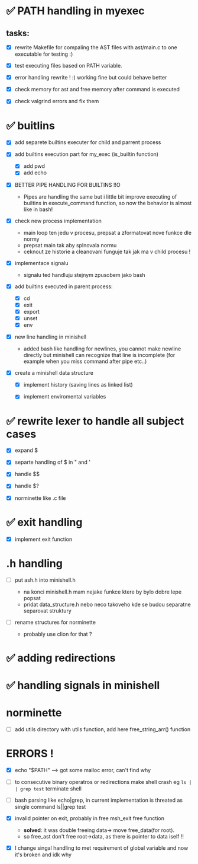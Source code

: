 # ✅ PATH handling in myexec
## tasks:
- [x] rewrite Makefile for compaling the AST files with ast/main.c to one executable for testing :)

- [x] test executing files based on PATH variable.

- [x] error handling rewrite ! :) working fine but could behave better

- [x] check memory for ast and free memory after command is executed

- [x] check valgrind errors and fix them

# ✅ buitlins

- [x] add separete builtins executer for child and parrent process

- [x] add builtins execution part for my_exec (is_builtin function)
    - [x] add pwd
    - [x] add echo

- [x] BETTER PIPE HANDLING FOR BUILTINS !!O
    - Pipes are handling the same but i little bit improve executing of builtins in execute_command function, so now the behavior is almost like in bash!


- [x] check new process implementation
    - main loop ten jedu v procesu, prepsat a zformatovat nove funkce dle normy
    - prepsat main tak aby splnovala normu
    - ceknout ze historie a cleanovani funguje tak jak ma v child procesu !

- [x] implementace signalu
    - signalu ted handluju stejnym zpusobem jako  bash

- [x] add builtins executed in parent process:
    - [x]   cd
    - [x]   exit 
    - [x]   export 
    - [x]   unset 
    - [x]   env 

- [x] new line handling in minishell
    - added bash like handling for newlines, you cannot make newline directly but minishell can recognize that line is incomplete (for example when you miss command after pipe etc..)

- [x] create a minishell data structure
    - [x] implement history (saving lines as linked list)
    - [x] implement enviromental variables


# ✅ rewrite lexer to handle all subject cases 
- [x] expand $
- [x]  separte handling of $ in " and '
- [x] handle $$
- [x] handle $?
- [x] norminette like .c file


# ✅ exit handling
- [x] implement exit function

# .h handling
- [ ] put ash.h into minishell.h
    - na konci minishell.h mam nejake funkce ktere by bylo dobre lepe popsat
    - pridat data_structure.h nebo neco takoveho kde se budou separatne separovat struktury

- [ ] rename structures for norminette
    - probably use clion for that ?

 
# ✅ adding redirections


# ✅ handling signals in minishell

# norminette 

- [ ] add utils directory with utils function, add here free_string_arr() function

# ERRORS !
- [x]  echo "$PATH" --> got some malloc error, can't find why
- [ ]  to consecutive binary operatros or redirections make shell crash
    eg `ls | | grep test` terminate shell
- [ ] bash parsing like echo|grep, in current implementation is threated as single command ls||grep test
- [x] invalid pointer on exit, probably in free msh_exit free function
    - **solved**: it was double freeing data-> move free_data(for root).
    - so free_ast don't free root->data, as there is pointer to data iself !!
    
- [x] I change singal handling to met requirement of global variable and now it's broken and idk why
    